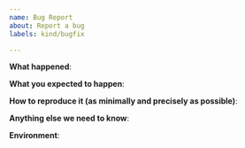 ```yaml
---
name: Bug Report
about: Report a bug
labels: kind/bugfix

---
```


**What happened**:

**What you expected to happen**:

**How to reproduce it (as minimally and precisely as possible)**:

**Anything else we need to know**:

**Environment**:
